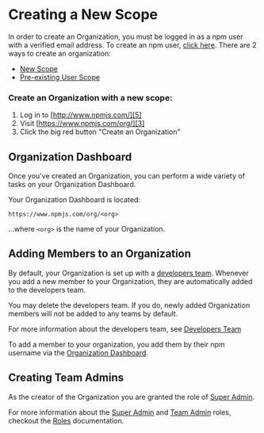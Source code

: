 # Creating a New Scope

In order to create an Organization, you must be logged in as
a npm user with a verified email address. To create an npm user,
[click here][4]. There are 2 ways to create an organization:

- [New Scope][11]
- [Pre-existing User Scope][12]

### Create an Organization with a new scope: 

1. Log in to [http://www.npmjs.com/][5]
2. Visit [https://www.npmjs.com/org/][3]
3. Click the big red button "Create an Organization" 

## Organization Dashboard

Once you've created an Organization, you can perform a wide variety
of tasks on your Organization Dashboard.

Your Organization Dashboard is located:
```
https://www.npmjs.com/org/<org>
```
...where `<org>` is the name of your Organization.

## Adding Members to an Organization

By default, your Organization is set up with a [developers team][8].
Whenever you add a new member to your Organization, they are automatically
added to the developers team.

You may delete the developers team. If you do, newly added Organization
members will not be added to any teams by default.

For more information about the developers team, see [Developers Team][8]

To add a member to your organization, you add them by their npm
username via the [Organization Dashboard][10].

## Creating Team Admins

As the creator of the Organization you are granted the role of
[Super Admin][13]. 

For more information about the [Super Admin][13] and [Team Admin][6] 
roles, checkout the [Roles][7] documentation.

[1]: #creating-an-organization
[2]: #adding-members-to-an-organization
[3]: https://www.npmjs.com/org
[4]: https://www.npmjs.com/signup
[5]: https://www.npmjs.com/login
[6]: /orgs/roles#team-admin
[7]: /orgs/roles
[8]: /orgs/developers-team
[9]: /orgs/teams
[10]: #organization-dashboard
[11]: #create-an-organization-with-a-new-scope
[12]: #migrating-an-existing-username-to-an-org
[13]: /orgs/roles#super-admin
